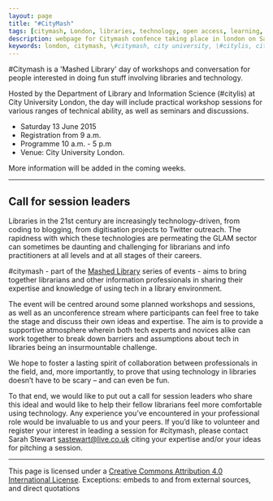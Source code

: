 ```yaml
---
layout: page
title: "#CityMash"
tags: [citymash, London, libraries, technology, open access, learning, City University, citylis ]
description: webpage for Citymash confence taking place in london on Saturday 13 June 2015
keywords: london, citymash, \#citymash, city university, \#citylis, citylis
---
```


\#Citymash is a 'Mashed Library' day of workshops and conversation for people interested in doing fun stuff involving libraries and technology.

Hosted by the Department of Library and Information Science (#citylis) at City University London, the day will include practical workshop sessions for various ranges of technical ability, as well as seminars and discussions.

* Saturday 13 June 2015
* Registration from 9 a.m.
* Programme 10 a.m. - 5 p.m
* Venue: City University London.

More information will be added in the coming weeks. 

---

## Call for session leaders

Libraries in the 21st century are increasingly technology-driven, from coding to blogging, from digitisation projects to Twitter outreach.  The rapidness with which these technologies are permeating the GLAM sector can sometimes be daunting and challenging for librarians and info practitioners at all levels and at all stages of their careers.

\#citymash - part of the [Mashed Library](http://www.mashedlibrary.com/) series of events - aims to bring together librarians and other information professionals in sharing their expertise and knowledge of using tech in a library environment.

The event will be centred around some planned workshops and sessions, as well as an unconference stream where participants can feel free to take the stage and discuss their own ideas and expertise.  The aim is to provide a supportive atmosphere wherein both tech experts and novices alike can work together to break down barriers and assumptions about tech in libraries being an insurmountable challenge.  

We hope to foster a lasting spirit of collaboration between professionals in the field, and, more importantly, to prove that using technology in libraries doesn’t have to be scary – and can even be fun.

To that end, we would like to put out a call for session leaders who share this ideal and would like to help their fellow librarians feel more comfortable using technology.  Any experience you’ve encountered in your professional role would be invaluable to us and your peers.  If you’d like to volunteer and register your interest in leading a session for \#citymash, please contact Sarah Stewart <sastewart@live.co.uk> citing your expertise and/or your ideas for pitching a session. 

---
This page is licensed under a [Creative Commons Attribution 4.0 International License](http://creativecommons.org/licenses/by/4.0/). Exceptions: embeds to and from external sources, and direct quotations
